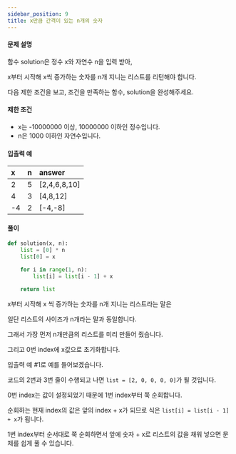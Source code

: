 ```yaml
---
sidebar_position: 9
title: x만큼 간격이 있는 n개의 숫자
---
```


#### 문제 설명

함수 solution은 정수 x와 자연수 n을 입력 받아,

x부터 시작해 x씩 증가하는 숫자를 n개 지니는 리스트를 리턴해야 합니다.

다음 제한 조건을 보고, 조건을 만족하는 함수, solution을 완성해주세요.

#### 제한 조건

- x는 -10000000 이상, 10000000 이하인 정수입니다.
- n은 1000 이하인 자연수입니다.

#### 입출력 예

| x   | n   | answer       |
| :-- | :-- | :----------- |
| 2   | 5   | [2,4,6,8,10] |
| 4   | 3   | [4,8,12]     |
| -4  | 2   | [-4,-8]      |

#### 풀이

```python title= showLineNumbers
def solution(x, n):
    list = [0] * n
    list[0] = x

    for i in range(1, n):
        list[i] = list[i - 1] + x

    return list
```

x부터 시작해 x 씩 증가하는 숫자를 n개 지니는 리스트라는 말은

일단 리스트의 사이즈가 n개라는 말과 동일합니다.

그래서 가장 먼저 n개만큼의 리스트를 미리 만들어 줬습니다.

그리고 0번 index에 x값으로 초기화합니다.

입출력 예 #1로 예를 들어보겠습니다.

코드의 2번과 3번 줄이 수행되고 나면 `list = [2, 0, 0, 0, 0]`가 될 것입니다.

0번 index는 값이 설정되었기 때문에 1번 index부터 쭉 순회합니다.

순회하는 현재 index의 값은 앞의 index + x가 되므로 식은
`list[i] = list[i - 1] + x`가 됩니다.

1번 index부터 순서대로 쭉 순회하면서 앞에 숫자 + x로 리스트의 값을 채워 넣으면 문제를 쉽게 풀 수 있습니다.
